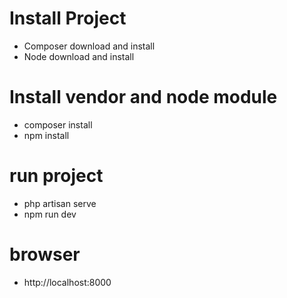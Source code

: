 # Install Project
- Composer download and install
- Node download and install
# Install vendor and node module
- composer install
- npm install
# run project
- php artisan serve
- npm run dev
# browser
- http://localhost:8000